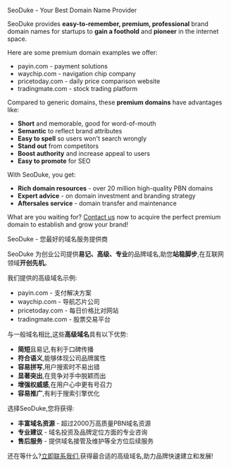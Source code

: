 SeoDuke - Your Best Domain Name Provider

SeoDuke provides **easy-to-remember, premium, professional** brand domain names for startups to **gain a foothold** and **pioneer** in the internet space. 

Here are some premium domain examples we offer:

- payin.com - payment solutions
- waychip.com - navigation chip company
- pricetoday.com - daily price comparison website
- tradingmate.com - stock trading platform

Compared to generic domains, these **premium domains** have advantages like:

- **Short** and memorable, good for word-of-mouth
- **Semantic** to reflect brand attributes
- **Easy to spell** so users won't search wrongly
- **Stand out** from competitors
- **Boost authority** and increase appeal to users
- **Easy to promote** for SEO

With SeoDuke, you get:

- **Rich domain resources** - over 20 million high-quality PBN domains
- **Expert advice** - on domain investment and branding strategy
- **Aftersales service** - domain transfer and maintenance 

What are you waiting for? [Contact us](https://www.seoduke.com/contact) now to acquire the perfect premium domain to establish and grow your brand!


SeoDuke - 您最好的域名服务提供商

SeoDuke 为创业公司提供**易记、高级、专业**的品牌域名,助您**站稳脚步**,在互联网领域**开创先机**。

我们提供的高级域名示例:

- payin.com - 支付解决方案  
- waychip.com - 导航芯片公司
- pricetoday.com - 每日价格比对网站  
- tradingmate.com - 股票交易平台

与一般域名相比,这些**高级域名**具有以下优势:

- **简短**且易记,有利于口碑传播
- **符合语义**,能够体现公司品牌属性  
- **容易拼写**,用户搜索时不易出错
- **显著突出**,在竞争对手中脱颖而出
- **增强权威感**,在用户心中更有号召力
- **容易推广**,有利于搜索引擎优化

选择SeoDuke,您将获得:

- **丰富域名资源** - 超过2000万高质量PBN域名资源
- **专业建议** - 域名投资及品牌定位方面的专业咨询  
- **售后服务** - 提供域名接管及维护等全方位后续服务

还在等什么?[立即联系我们](https://www.seoduke.com/contact),获得最合适的高级域名,助力品牌快速建立和发展!